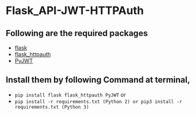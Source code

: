 # Flask_API-JWT-HTTPAuth

## Following are the required packages
- [flask](https://flask.palletsprojects.com/en/1.1.x/)
- [flask_httpauth](https://flask-httpauth.readthedocs.io/en/latest/)
- [PyJWT](https://pyjwt.readthedocs.io/en/latest/)

## Install them by following Command at terminal,

- ```pip install flask flask_httpauth PyJWT```
or
- ```pip install -r requirements.txt (Python 2) or pip3 install -r requirements.txt (Python 3)```
